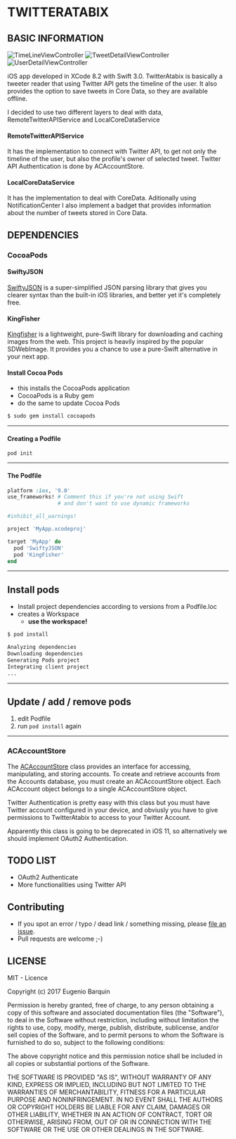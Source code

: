 # TWITTERATABIX
## BASIC INFORMATION

![TimeLineViewController](https://github.com/ebarquin/twitterAtabix/blob/master/ViewControllers/TimeLineViewController.png?raw=true)
![TweetDetailViewController](https://github.com/ebarquin/twitterAtabix/blob/master/ViewControllers/TweetDetailViewController.png?raw=true)
![UserDetailViewController](https://github.com/ebarquin/twitterAtabix/blob/master/ViewControllers/UserDetailViewController.png?raw=true)

iOS app developed in XCode 8.2 with Swift 3.0. TwitterAtabix is basically a tweeter reader that using Twitter API gets the timeline of the user. It also provides the option to save tweets in Core Data, so they are available offline.

I decided to use two different layers to deal with data, RemoteTwitterAPIService and LocalCoreDataService

#### RemoteTwitterAPIService 

It has the implementation  to connect with Twitter API, to get not only the timeline of the user, but also the profile's owner of selected tweet. Twitter API Authentication is done by ACAccountStore.

#### LocalCoreDataService

It has the implementation to deal with CoreData. Aditionally using NotificationCenter I also implement a badget that provides information about the number of tweets stored in Core Data.



## DEPENDENCIES
### CocoaPods

#### SwiftyJSON
[SwiftyJSON](https://github.com/SwiftyJSON/SwiftyJSON) is a super-simplified JSON parsing library that gives you clearer syntax than the built-in iOS libraries, and better yet it's completely free.

#### KingFisher
[Kingfisher](https://github.com/onevcat/Kingfisher) is a lightweight, pure-Swift library for downloading and caching images from the web. This project is heavily inspired by the popular SDWebImage. It provides you a chance to use a pure-Swift alternative in your next app.


#### Install Cocoa Pods

- this installs the CocoaPods application
- CocoaPods is a Ruby gem
- do the same to update Cocoa Pods

```bash
$ sudo gem install cocoapods
```

---


#### Creating a Podfile

```
pod init
```


---

#### The Podfile


```ruby
platform :ios, '9.0'
use_frameworks! # Comment this if you're not using Swift 
                # and don't want to use dynamic frameworks

#inhibit_all_warnings!

project 'MyApp.xcodeproj'

target 'MyApp' do
  pod 'SwiftyJSON'
  pod 'KingFisher'
end
```

---

## Install pods

- Install project dependencies according to versions from a Podfile.loc
- creates a Workspace
    - __use the workspace!__

```bash
$ pod install

Analyzing dependencies
Downloading dependencies
Generating Pods project
Integrating client project
...
```

---

## Update / add / remove pods

1. edit Podfile
1. run `pod install` again

---


### ACAccountStore

The [ACAccountStore](https://developer.apple.com/documentation/accounts/acaccountstore) class provides an interface for accessing, manipulating, and storing accounts. To create and retrieve accounts from the Accounts database, you must create an ACAccountStore object. Each 
ACAccount object belongs to a single ACAccountStore object.

Twitter Authentication is pretty easy with this class but you must have Twitter account configured in your device, and obviusly you have to give permissions to TwitterAtabix to access to your Twitter Account.

Apparently this class is going to be deprecated in iOS 11, so alternatively we should implement OAuth2 Authentication.  


## TODO LIST

- OAuth2 Authenticate
- More functionalities using Twitter API



## Contributing

- If you spot an error / typo / dead link / something missing, please [file an issue](https://github.com/ebarquin/twitterAtabix/issues).
- Pull requests are welcome ;-)

## LICENSE

MIT - Licence

Copyright (c) 2017 Eugenio Barquin

Permission is hereby granted, free of charge, to any person obtaining a copy of this software and associated documentation files (the "Software"), to deal in the Software without restriction, including without limitation the rights to use, copy, modify, merge, publish, distribute, sublicense, and/or sell copies of the Software, and to permit persons to whom the Software is furnished to do so, subject to the following conditions:

The above copyright notice and this permission notice shall be included in all copies or substantial portions of the Software.

THE SOFTWARE IS PROVIDED "AS IS", WITHOUT WARRANTY OF ANY KIND, EXPRESS OR IMPLIED, INCLUDING BUT NOT LIMITED TO THE WARRANTIES OF MERCHANTABILITY, FITNESS FOR A PARTICULAR PURPOSE AND NONINFRINGEMENT. IN NO EVENT SHALL THE AUTHORS OR COPYRIGHT HOLDERS BE LIABLE FOR ANY CLAIM, DAMAGES OR OTHER LIABILITY, WHETHER IN AN ACTION OF CONTRACT, TORT OR OTHERWISE, ARISING FROM, OUT OF OR IN CONNECTION WITH THE SOFTWARE OR THE USE OR OTHER DEALINGS IN THE SOFTWARE.
